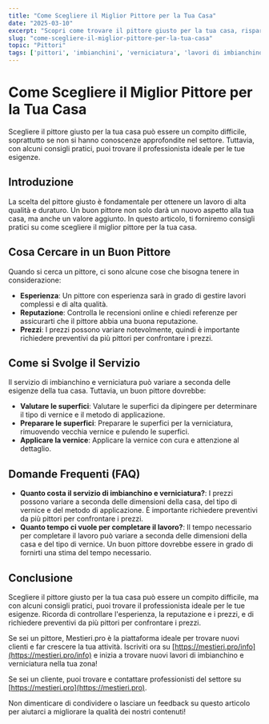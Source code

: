```yaml
---
title: "Come Scegliere il Miglior Pittore per la Tua Casa"
date: "2025-03-10"
excerpt: "Scopri come trovare il pittore giusto per la tua casa, risparmiando tempo e denaro. Consigli pratici per scegliere il professionista ideale."
slug: "come-scegliere-il-miglior-pittore-per-la-tua-casa"
topic: "Pittori"
tags: ['pittori', 'imbianchini', 'verniciatura', 'lavori di imbianchino']
---
```

# Come Scegliere il Miglior Pittore per la Tua Casa

Scegliere il pittore giusto per la tua casa può essere un compito difficile, soprattutto se non si hanno conoscenze approfondite nel settore. Tuttavia, con alcuni consigli pratici, puoi trovare il professionista ideale per le tue esigenze.

## Introduzione

La scelta del pittore giusto è fondamentale per ottenere un lavoro di alta qualità e duraturo. Un buon pittore non solo darà un nuovo aspetto alla tua casa, ma anche un valore aggiunto. In questo articolo, ti forniremo consigli pratici su come scegliere il miglior pittore per la tua casa.

## Cosa Cercare in un Buon Pittore

Quando si cerca un pittore, ci sono alcune cose che bisogna tenere in considerazione:

* **Esperienza**: Un pittore con esperienza sarà in grado di gestire lavori complessi e di alta qualità.
* **Reputazione**: Controlla le recensioni online e chiedi referenze per assicurarti che il pittore abbia una buona reputazione.
* **Prezzi**: I prezzi possono variare notevolmente, quindi è importante richiedere preventivi da più pittori per confrontare i prezzi.

## Come si Svolge il Servizio

Il servizio di imbianchino e verniciatura può variare a seconda delle esigenze della tua casa. Tuttavia, un buon pittore dovrebbe:

* **Valutare le superfici**: Valutare le superfici da dipingere per determinare il tipo di vernice e il metodo di applicazione.
* **Preparare le superfici**: Preparare le superfici per la verniciatura, rimuovendo vecchia vernice e pulendo le superfici.
* **Applicare la vernice**: Applicare la vernice con cura e attenzione al dettaglio.

## Domande Frequenti (FAQ)

* **Quanto costa il servizio di imbianchino e verniciatura?**: I prezzi possono variare a seconda delle dimensioni della casa, del tipo di vernice e del metodo di applicazione. È importante richiedere preventivi da più pittori per confrontare i prezzi.
* **Quanto tempo ci vuole per completare il lavoro?**: Il tempo necessario per completare il lavoro può variare a seconda delle dimensioni della casa e del tipo di vernice. Un buon pittore dovrebbe essere in grado di fornirti una stima del tempo necessario.

## Conclusione

Scegliere il pittore giusto per la tua casa può essere un compito difficile, ma con alcuni consigli pratici, puoi trovare il professionista ideale per le tue esigenze. Ricorda di controllare l'esperienza, la reputazione e i prezzi, e di richiedere preventivi da più pittori per confrontare i prezzi. 

Se sei un pittore, Mestieri.pro è la piattaforma ideale per trovare nuovi clienti e far crescere la tua attività. Iscriviti ora su [https://mestieri.pro/info](https://mestieri.pro/info) e inizia a trovare nuovi lavori di imbianchino e verniciatura nella tua zona! 

Se sei un cliente, puoi trovare e contattare professionisti del settore su [https://mestieri.pro](https://mestieri.pro).

Non dimenticare di condividere o lasciare un feedback su questo articolo per aiutarci a migliorare la qualità dei nostri contenuti!